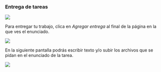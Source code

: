 ### Entrega de tareas

![](https://catedu.gitbooks.io/faq-aularagon/contenthttps://catedu.gitbooks.io/faq-aularagon/content/assets/tarea.svg)

Para entregar tu trabajo, clica en _Agregar entrega_ al final de la página en la que ves el enunciado.

![](https://catedu.gitbooks.io/faq-aularagon/contenthttps://catedu.gitbooks.io/faq-aularagon/content/assets/agregar_entrega.png)

En la siguiente pantalla podrás escribir texto y/o subir los archivos que se pidan en el enunciado de la tarea.

![](https://catedu.gitbooks.io/faq-aularagon/contenthttps://catedu.gitbooks.io/faq-aularagon/content/assets/entrega_tarea.png)